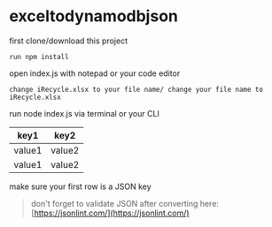 # exceltodynamodbjson

first clone/download this project
```
run npm install
```

open index.js with notepad or your code editor
```
change iRecycle.xlsx to your file name/ change your file name to iRecycle.xlsx
```
run node index.js via terminal or your CLI

| key1  | key2 |
| ------------- | ------------- |
| value1  | value2  |
| value1  | value2  |

make sure your first row is a JSON key

> don't forget to validate JSON after converting here: [https://jsonlint.com/](https://jsonlint.com/)
